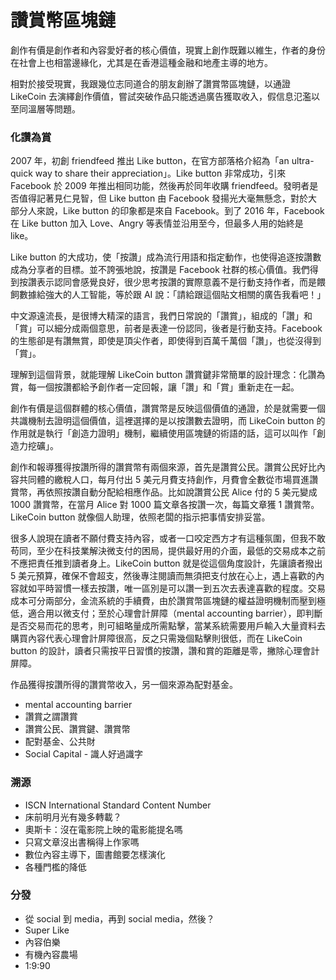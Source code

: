 # 讚賞幣區塊鏈

創作有價是創作者和內容愛好者的核心價值，現實上創作既難以維生，作者的身份在社會上也相當邊緣化，尤其是在香港這種金融和地產主導的地方。

相對於接受現實，我跟幾位志同道合的朋友創辦了讚賞幣區塊鏈，以通證 LikeCoin 去演繹創作價值，嘗試突破作品只能透過廣告獲取收入，假信息氾濫以至同溫層等問題。

### 化讚為賞

2007 年，初創 friendfeed 推出 Like button，在官方部落格介紹為「an ultra-quick way to share their appreciation」。Like button 非常成功，引來 Facebook 於 2009 年推出相同功能，然後再於同年收購 friendfeed。發明者是否值得記著見仁見智，但 Like button 由 Facebook 發揚光大毫無懸念，對於大部分人來說，Like button 的印象都是來自 Facebook。到了 2016 年，Facebook 在 Like button 加入 Love、Angry 等表情並沿用至今，但最多人用的始終是 like。

Like button 的大成功，使「按讚」成為流行用語和指定動作，也使得追逐按讚數成為分享者的目標。並不誇張地說，按讚是 Facebook 社群的核心價值。我們得到按讚表示認同會感覺良好，很少思考按讚的實際意義不是行動支持作者，而是餵飼數據給強大的人工智能，等於跟 AI 說：「請給跟這個貼文相關的廣告我看吧！」

中文源遠流長，是很博大精深的語言，我們日常說的「讚賞」，組成的「讚」和「賞」可以細分成兩個意思，前者是表達一份認同，後者是行動支持。Facebook 的生態卻是有讚無賞，即使是頂尖作者，即使得到百萬千萬個「讚」，也從沒得到「賞」。

理解到這個背景，就能理解 LikeCoin button 讚賞鍵非常簡單的設計理念：化讚為賞，每一個按讚都給予創作者一定回報，讓「讚」和「賞」重新走在一起。

創作有價是這個群體的核心價值，讚賞幣是反映這個價值的通證，於是就需要一個共識機制去證明這個價值，這裡選擇的是以按讚數去證明，而 LikeCoin button 的作用就是執行「創造力證明」機制，繼續使用區塊鏈的術語的話，這可以叫作「創造力挖礦」。

創作和報導獲得按讚所得的讚賞幣有兩個來源，首先是讚賞公民。讚賞公民好比內容共同體的繳稅人口，每月付出 5 美元月費支持創作，月費會全數從市場買進讚賞幣，再依照按讚自動分配給相應作品。比如說讚賞公民 Alice 付的 5 美元變成 1000 讚賞幣，在當月 Alice 對 1000 篇文章各按讚一次，每篇文章獲 1 讚賞幣。LikeCoin button 就像個人助理，依照老闆的指示把事情安排妥當。

很多人說現在讀者不願付費支持內容，或者一口咬定西方才有這種氛圍，但我不敢苟同，至少在科技業解決微支付的困局，提供最好用的介面，最低的交易成本之前不應把責任推到讀者身上。LikeCoin button 就是從這個角度設計，先讓讀者撥出 5 美元預算，確保不會超支，然後專注閱讀而無須把支付放在心上，遇上喜歡的內容就如平時習慣一樣去按讚，唯一區別是可以讚一到五次去表達喜歡的程度。交易成本可分兩部分，金流系統的手續費，由於讚賞幣區塊鏈的權益證明機制而壓到極低，適合用以微支付；至於心理會計屏障（mental accounting barrier），即判斷是否交易而花的思考，則可組略量成所需點擊，當某系統需要用戶輸入大量資料去購買內容代表心理會計屏障很高，反之只需幾個點擊則很低，而在 LikeCoin button 的設計，讀者只需按平日習慣的按讚，讚和賞的距離是零，撇除心理會計屏障。

作品獲得按讚所得的讚賞幣收入，另一個來源為配對基金。

* mental accounting barrier
* 讚賞之謂讚賞
* 讚賞公民、讚賞鍵、讚賞幣
* 配對基金、公共財
* Social Capital - 識人好過識字

### 溯源

* ISCN International Standard Content Number
* 床前明月光有幾多轉載？
* 奧斯卡：沒在電影院上映的電影能提名嗎
* 只寫文章沒出書稱得上作家嗎
* 數位內容主導下，圖書館要怎樣演化
* 各種門檻的降低

### 分發

* 從 social 到 media，再到 social media，然後？
* Super Like
* 內容伯樂
* 有機內容農場
* 1:9:90

